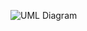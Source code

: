 
![UML Diagram](https://user-images.githubusercontent.com/98917570/164373311-710d9aa1-9414-4d95-a41b-21ed806f5348.png)
